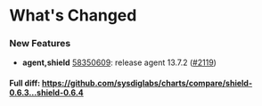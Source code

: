 # What's Changed

### New Features
- **agent,shield** [58350609](https://github.com/sysdiglabs/charts/commit/5835060974d9e807f59a59845ec5228ce98bfe15): release agent 13.7.2 ([#2119](https://github.com/sysdiglabs/charts/issues/2119))
#### Full diff: https://github.com/sysdiglabs/charts/compare/shield-0.6.3...shield-0.6.4
